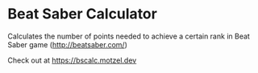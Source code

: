 # Beat Saber Calculator
Calculates the number of points needed to achieve a certain rank in Beat Saber game (http://beatsaber.com/)

Check out at https://bscalc.motzel.dev
